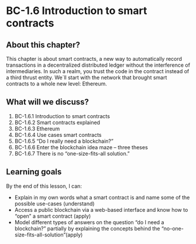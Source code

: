 # BC-1.6 Introduction to smart contracts

## About this chapter?
This chapter is about smart contracts, a new way to automatically record transactions in a decentralized distributed ledger without the interference of intermediaries. In such a realm, you trust the code in the contract instead of a third thrust entity. We´ll start with the network that brought smart contracts to a whole new level: Ethereum. 

## What will we discuss? 

1. BC-1.6.1 Introduction to smart contracts 
2. BC-1.6.2 Smart contracts explained 
3. BC-1.6.3 Ethereum
4. BC-1.6.4 Use cases smart contracts 
5. BC-1.6.5 “Do I really need a blockchain?” 
6. BC-1.6.6 Enter the blockchain idea maze – three theses 
7. BC-1.6.7 There is no “one-size-fits-all solution.”


## Learning goals 

By the end of this lesson, I can: 
* Explain in my own words what a smart contract is and name some of the possible use-cases (understand)
* Access a public blockchain via a web-based interface and know how to “open” a smart contract (apply)
* Model different types of answers on the question “do I need a blockchain?” partially by explaining the concepts behind the “no-one-size-fits-all-solution”(apply)


